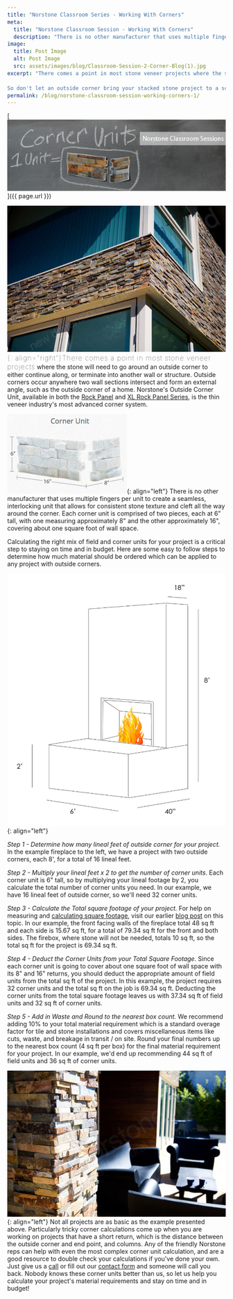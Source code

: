 ```yaml
---
title: "Norstone Classroom Series - Working With Corners"
meta:
  title: "Norstone Classroom Session - Working With Corners"
  description: "There is no other manufacturer that uses multiple fingers per unit to create a seamless, interlocking unit that allows for consistent stone texture and cleft all the way around the corner."
image:
  title: Post Image
  alt: Post Image
  src: assets/images/blog/Classroom-Session-2-Corner-Blog(1).jpg
excerpt: "There comes a point in most stone veneer projects where the stone will need to go around an outside corner to either continue along, or terminate into another wall or structure. Calculating the right mix of field and corner units for your project the first time around is a critical step to staying on time and in budget.

So don't let an outside corner bring your stacked stone project to a screeching halt - Here's a handy guide that explains how using our Rock Panel series Outside Corner Unit will have you turning corners in no time."
permalink: /blog/norstone-classroom-session-working-corners-1/
---
```


[![Blog Banner](/assets/images/blog/Classroom-Session-2-Corner-Blog(1).jpg)]({{ page.url }})

<span style="font-size:16px;font-weight:lighter;letter-spacing:1px">![Stacked Stone Corner](/assets/images/blog/StackedStoneCorner.jpg){: align="right"}There comes a point in most stone veneer projects</span> where the stone will need to go around an outside corner to either continue along, or terminate into another wall or structure. Outside corners occur anywhere two wall sections intersect and form an external angle, such as the outside corner of a home. Norstone's Outside Corner Unit, available in both the [Rock Panel](/products/stacked-stone-cladding/) and [XL Rock Panel Series](/products/thin-stone-veneer-panels/), is the thin veneer industry's most advanced corner system.

![White Quartz Rock Panel Corner Unit](/assets/images/blog/White-Quartz-Rock-Panel-Corner-Unit.jpg){: align="left"} There is no other manufacturer that uses multiple fingers per unit to create a seamless, interlocking unit that allows for consistent stone texture and cleft all the way around the corner. Each corner unit is comprised of two pieces, each at 6" tall, with one measuring approximately 8" and the other approximately 16", covering about one square foot of wall space.

Calculating the right mix of field and corner units for your project is a critical step to staying on time and in budget. Here are some easy to follow steps to determine how much material should be ordered which can be applied to any project with outside corners.

![Fireplace](/assets/images/blog/fireplace(1).jpg){: align="left"}

_Step 1 - Determine how many lineal feet of outside corner for your project._ In the example fireplace to the left, we have a project with two outside corners, each 8', for a total of 16 lineal feet.

_Step 2 - Multiply your lineal feet x 2 to get the number of corner units._ Each corner unit is 6" tall, so by multiplying your lineal footage by 2, you calculate the total number of corner units you need. In our example, we have 16 lineal feet of outside corner, so we'll need 32 corner units.

_Step 3 - Calculate the Total square footage of your project._ For help on measuring and [calculating square footage](/blog/norstone-classroom-series-how-measure/), visit our earlier [blog post](/blog/norstone-classroom-series-how-measure/) on this topic. In our example, the front facing walls of the fireplace total 48 sq ft and each side is 15.67 sq ft, for a total of 79.34 sq ft for the front and both sides. The firebox, where stone will not be needed, totals 10 sq ft, so the total sq ft for the project is 69.34 sq ft.

_Step 4 - Deduct the Corner Units from your Total Square Footage._ Since each corner unit is going to cover about one square foot of wall space with its 8" and 16" returns, you should deduct the appropriate amount of field units from the total sq ft of the project. In this example, the project requires 32 corner units and the total sq ft on the job is 69.34 sq ft. Deducting the corner units from the total square footage leaves us with 37.34 sq ft of field units and 32 sq ft of corner units.

_Step 5 - Add in Waste and Round to the nearest box count._ We recommend adding 10% to your total material requirement which is a standard overage factor for tile and stone installations and covers miscellaneous items like cuts, waste, and breakage in transit / on site. Round your final numbers up to the nearest box count (4 sq ft per box) for the final material requirement for your project. In our example, we'd end up recommending 44 sq ft of field units and 36 sq ft of corner units.

![Natural Stone Ledgestone Column](/assets/images/blog/Natural-Stone-Ledgestone-Column.jpg){: align="left"} Not all projects are as basic as the example presented above. Particularly tricky corner calculations come up when you are working on projects that have a short return, which is the distance between the outside corner and end point, and columns. Any of the friendly Norstone reps can help with even the most complex corner unit calculation, and are a good resource to double check your calculations if you've done your own. Just give us a [call](/contact-us/) or fill out our [contact form](/how-to-buy/) and someone will call you back. Nobody knows these corner units better than us, so let us help you calculate your project's material requirements and stay on time and in budget!
